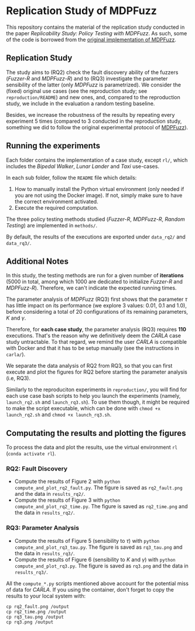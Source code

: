 # Replication Study of MDPFuzz

This repository contains the material of the replication study conducted in the paper *Replicability Study: Policy Testing with MDPFuzz*.
As such, some of the code is borrowed from the [original implementation of MDPFuzz](https://github.com/Qi-Pang/MDPFuzz).

## Replication Study

The study aims to (RQ2) check the fault discovery ability of the fuzzers (*Fuzzer-R* and *MDPFuzz-R*) and to (RQ3) investigate the parameter sensibility of the latter (only *MDPFuzz* is parametrized).
We consider the (fixed) original use cases (see the reproduction study; see `reproduction/README`) and new ones, and, compared to the reproduction study, we include in the evaluation a random testing baseline.

Besides, we increase the robustness of the results by repeating every experiment 5 times (compared to 3 conducted in the reproduction study, something we did to follow the original experimental protocol of [MDPFuzz](https://github.com/Qi-Pang/MDPFuzz)).

## Running the experiments

Each folder contains the implementation of a case study, except `rl/`, which includes the *Bipedal Walker*, *Lunar Lander* and *Taxi* use-cases.

In each sub folder, follow the `README` file which details:
1. How to manually install the Python virtual environment (only needed if you are not using the Docker image). If not, simply make sure to have the correct environment activated.
2. Execute the required computation.

The three policy testing methods studied (*Fuzzer-R*, *MDPFuzz-R*, *Random Testing*) are implemented in `methods/`.

By default, the results of the executions are exported under `data_rq2/` and `data_rq3/`.

## Additional Notes

In this study, the testing methods are run for a given number of **iterations** (5000 in total, among which 1000 are dedicated to initialize *Fuzzer-R* and *MDPFuzz-R*).
Therefore, we can't indicate the expected running times.


The parameter analysis of *MDPFuzz* (RQ3) first shows that the parameter $\tau$ has little impact on its performance (we explore 3 values: 0.01, 0.1 and 1.0), before considering a total of 20 configurations of its remaining parameters, $K$ and $\gamma$.

Therefore, for **each case study**, the parameter analysis (RQ3) requires **110** executions.
That's the reason why we definitively deem the *CARLA* case study untractable.
To that regard, we remind the user *CARLA* is compatible with Docker and that it has to be setup manually (see the instructions in `carla/`).

We separate the data analysis of RQ2 from RQ3, so that you can first execute and plot the figures for RQ2 before starting the parameter analysis (i.e, RQ3).

Similarly to the reproduciton experiments in `reproduction/`, you will find for each use case bash scripts to help you launch the experiments (namely, `launch_rq2.sh` and `launch_rq3.sh`).
To use them though, it might be required to make the script executable, which can be done with `chmod +x launch_rq2.sh` and `chmod +x launch_rq3.sh`.

## Computating the results and plotting the figures

To process the data and plot the results, use the virtual environment `rl` (`conda activate rl`).

### RQ2: Fault Discovery

- Compute the results of Figure 2 with `python compute_and_plot_rq2_fault.py`. The figure is saved as `rq2_fault.png` and the data in `results_rq2/`.
- Compute the results of Figure 3 with `python compute_and_plot_rq2_time.py`. The figure is saved as `rq2_time.png` and the data in `results_rq2/`.

### RQ3: Parameter Analysis

- Compute the results of Figure 5 (sensibility to $\tau$) with `python compute_and_plot_rq3_tau.py`. The figure is saved as `rq3_tau.png` and the data in `results_rq3/`.
- Compute the results of Figure 6 (sensibility to $K$ and $\gamma$) with `python compute_and_plot_rq3.py`. The figure is saved as `rq3.png` and the data in `results_rq3/`.

All the `compute_*.py` scripts mentioned above account for the potential miss of data for *CARLA*.
If you using the container, don't forget to copy the results to your local system with:
```
cp rq2_fault.png /output
cp rq2_time.png /output
cp rq3_tau.png /output
cp rq3.png /output
```